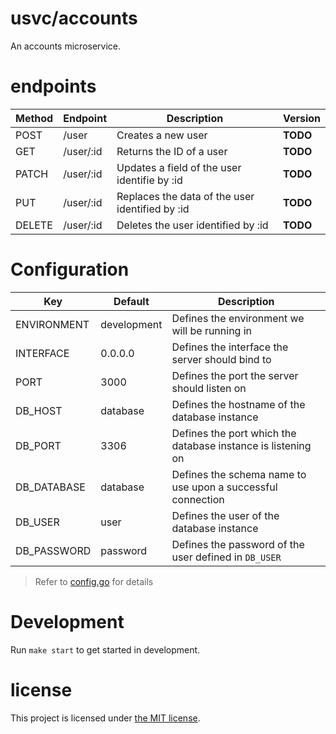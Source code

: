 # usvc/accounts
An accounts microservice.

# endpoints

| Method | Endpoint | Description | Version |
| --- | --- | --- | --- |
| POST | /user | Creates a new user | **TODO** |
| GET | /user/:id | Returns the ID of a user | **TODO** |
| PATCH | /user/:id | Updates a field of the user identifie by :id | **TODO** |
| PUT | /user/:id | Replaces the data of the user identified by :id | **TODO** |
| DELETE | /user/:id | Deletes the user identified by :id | **TODO** |

# Configuration

| Key | Default | Description |
| --- | --- | --- |
| ENVIRONMENT | development | Defines the environment we will be running in |
| INTERFACE | 0.0.0.0 | Defines the interface the server should bind to |
| PORT | 3000 | Defines the port the server should listen on |
| DB_HOST | database | Defines the hostname of the database instance |
| DB_PORT | 3306 | Defines the port which the database instance is listening on |
| DB_DATABASE | database | Defines the schema name to use upon a successful connection |
| DB_USER | user | Defines the user of the database instance |
| DB_PASSWORD | password | Defines the password of the user defined in `DB_USER` |

> Refer to [config.go](./config.go) for details

# Development
Run `make start` to get started in development.

# license
This project is licensed under [the MIT license](./LICENSE).
